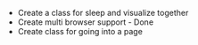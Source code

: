 - Create a class for sleep and visualize together
- Create multi browser support - Done
- Create class for going into a page